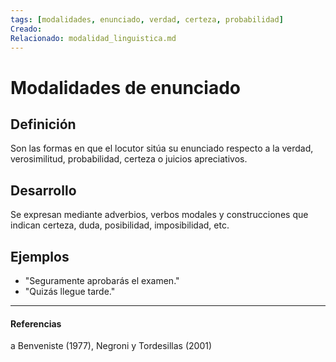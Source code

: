 ```yaml
---
tags: [modalidades, enunciado, verdad, certeza, probabilidad]
Creado: 
Relacionado: modalidad_linguistica.md
---
```


# Modalidades de enunciado

## Definición
Son las formas en que el locutor sitúa su enunciado respecto a la verdad, verosimilitud, probabilidad, certeza o juicios apreciativos.

## Desarrollo
Se expresan mediante adverbios, verbos modales y construcciones que indican certeza, duda, posibilidad, imposibilidad, etc.

## Ejemplos
- "Seguramente aprobarás el examen."
- "Quizás llegue tarde."

---
#### Referencias
a Benveniste (1977), Negroni y Tordesillas (2001) 